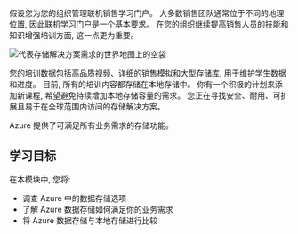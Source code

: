 假设您为您的组织管理联机销售学习门户。 大多数销售团队通常位于不同的地理位置, 因此联机学习门户是一个基本要求。 在您的组织继续提高销售人员的技能和知识增强培训方面, 这一点更为重要。

![代表存储解决方案需求的世界地图上的空袋](../media/1-heading.png)

您的培训数据包括高品质视频、详细的销售模拟和大型存储库, 用于维护学生数据和进度。 目前, 所有的培训内容都存储在本地存储中。 你有一个积极的计划来添加新课程, 希望避免持续增加本地存储容量的需求。
您正在寻找安全、耐用、可扩展且易于在全球范围内访问的存储解决方案。

Azure 提供了可满足所有业务需求的存储功能。

## <a name="learning-objectives"></a>学习目标

在本模块中, 您将:

- 调查 Azure 中的数据存储选项
- 了解 Azure 数据存储如何满足你的业务需求
- 将 Azure 数据存储与本地存储进行比较